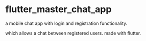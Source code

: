 # flutter_master_chat_app

a mobile chat app with login and registration functionality.

which allows a chat between registered users.
made with flutter.